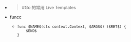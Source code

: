 - > #Go 的常用 Live Templates
- funcc
	- ```
	  func $NAME$(ctx context.Context, $ARGS$) ($RET$) {
	      $END$
	  }
	  
	  ```